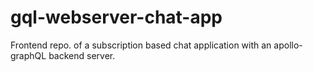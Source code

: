 # gql-webserver-chat-app
Frontend repo. of a subscription based chat application with an apollo-graphQL backend server.
